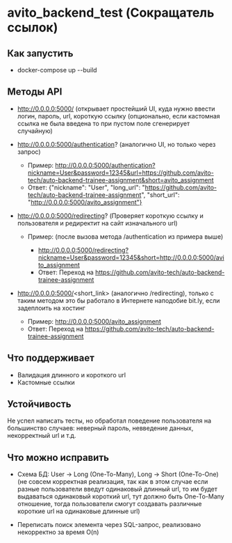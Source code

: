 # avito_backend_test (Сокращатель ссылок)

## Как запустить

- docker-compose up --build

## Методы API
- http://0.0.0.0:5000/ (открывает простейший UI, куда нужно ввести логин, пароль, url, короткую ссылку (опционально, если кастомная ссылка не была введена то при пустом поле сгенерирует случайную)
- http://0.0.0.0:5000/authentication? (аналогично UI, но только через запрос)
    - Пример: http://0.0.0.0:5000/authentication?nickname=User&password=12345&url=https://github.com/avito-tech/auto-backend-trainee-assignment&short=avito_assignment
    - Ответ: {"nickname": "User", "long_url": "https://github.com/avito-tech/auto-backend-trainee-assignment", "short_url": "http://0.0.0.0:5000/avito_assignment"}
- http://0.0.0.0:5000/redirecting? (Проверяет короткую ссылку и пользователя и редиректит на сайт изначального url)

    - Пример: (после вызова метода /authentication из примера выше)
        
        - http://0.0.0.0:5000/redirecting?nickname=User&password=12345&short=http://0.0.0.0:5000/avito_assignment
        - Ответ: Переход на https://github.com/avito-tech/auto-backend-trainee-assignment
- http://0.0.0.0:5000/<short_link> (аналогично /redirecting), только с таким методом это бы работало в Интернете наподобие bit.ly, если задеплоить на хостинг
    
    - Пример: http://0.0.0.0:5000/avito_assignment
    - Ответ: Переход на https://github.com/avito-tech/auto-backend-trainee-assignment

## Что поддерживает
- Валидация длинного и короткого url
- Кастомные ссылки

## Устойчивость
Не успел написать тесты, но обработал поведение пользователя на большинство случаев: неверный пароль, невведение данных, некорректный url и т.д.

## Что можно исправить

- Схема БД: User -> Long (One-To-Many), Long -> Short (One-To-One) (не совсем корректная реализация, так как в этом случае если разные пользователи введут одинаковый длинный url, то им будет выдаваться одинаковый короткий url, тут должно быть One-To-Many отношение, тогда пользователи смогут создавать различные короткие url на одинаковые длинные url)

- Переписать поиск элемента через SQL-запрос, реализовано некорректно за время O(n)
